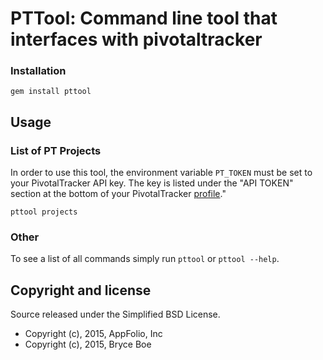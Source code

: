 # PTTool: Command line tool that interfaces with pivotaltracker


### Installation

    gem install pttool

## Usage

### List of PT Projects

In order to use this tool, the environment variable `PT_TOKEN` must be set to
your PivotalTracker API key. The key is listed under the "API TOKEN" section at
the bottom of your PivotalTracker
[profile](https://www.pivotaltracker.com/profile)."

    pttool projects

### Other

To see a list of all commands simply run `pttool` or `pttool --help`.


## Copyright and license

Source released under the Simplified BSD License.

* Copyright (c), 2015, AppFolio, Inc
* Copyright (c), 2015, Bryce Boe
